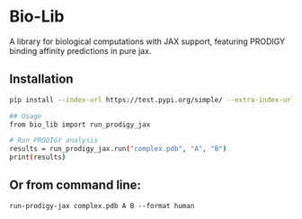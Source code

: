 # Bio-Lib

A library for biological computations with JAX support, featuring PRODIGY binding affinity predictions in pure jax.

## Installation

```bash
pip install --index-url https://test.pypi.org/simple/ --extra-index-url https://pypi.org/simple bio-lib==0.1.1

## Usage
from bio_lib import run_prodigy_jax

# Run PRODIGY analysis
results = run_prodigy_jax.run("complex.pdb", "A", "B")
print(results)
```

## Or from command line:
```
run-prodigy-jax complex.pdb A B --format human
```
